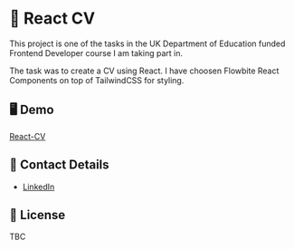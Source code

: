 # 📄 React CV

This project is one of the tasks in the UK Department of Education funded Frontend Developer course I am taking part in. 

The task was to create a CV using React. I have choosen Flowbite React Components on top of TailwindCSS for styling.

## 🖥️ Demo

[React-CV](https://maciejapp.github.io/xxx/)

## 📇 Contact Details

- [LinkedIn](https://www.linkedin.com/in/maciejdmytrow/)

## 📑 License

TBC
